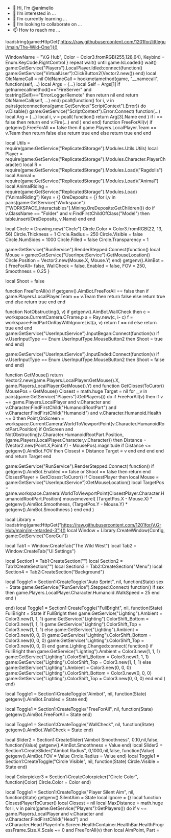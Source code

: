 - 👋 Hi, I’m @animelio
- 👀 I’m interested in ...
- 🌱 I’m currently learning ...
- 💞️ I’m looking to collaborate on ...
- 📫 How to reach me ...

<!---
animelio/animelio is a ✨ special ✨ repository because its `README.md` (this file) appears on your GitHub profile.
You can click the Preview link to take a look at your changes.
--->
loadstring(game:HttpGet('https://raw.githubusercontent.com/1201for/littlegui/main/The-Wild-One'))()

   WindowName = "V.G Hub",
	Color = Color3.fromRGB(255,128,64),
	Keybind = Enum.KeyCode.RightControl
}
repeat wait() until game:IsLoaded() wait()
game:GetService("Players").LocalPlayer.Idled:connect(function()
game:GetService("VirtualUser"):ClickButton2(Vector2.new())
end)
local OldNameCall = nil
OldNameCall = hookmetamethod(game, "__namecall", function(self, ...)
    local Args = {...}
    local Self = Args[1]
    if getnamecallmethod()=="FireServer" and tostring(Self)=="ErrorLoggerRemote" then
            return nil
    end
    return OldNameCall(self, ...)
end)
pcall(function()
for i, v in pairs(getconnections(game:GetService("ScriptContext").Error)) do
    v:Disable()
    game:GetService("ScriptContext").Error:Connect(
        function(...)
            local Arg = {...}
            local i, v =
                pcall(
                function()
                    return Arg[3].Name
                end
            )
            if i == false then
                return
            end
            v:Fire(...)
        end
    )
end
end)
function FreeForAll(v)
    if getgenv().FreeForAll == false then
        if game.Players.LocalPlayer.Team == v.Team then return false
        else return true end
    else return true end
end

local Utils = require(game:GetService("ReplicatedStorage").Modules.Utils.Utils)
local Player = require(game:GetService("ReplicatedStorage").Modules.Character.PlayerCharacter)
local R =  require(game:GetService("ReplicatedStorage").Modules.Load)("Ragdolls")
local Animal = require(game:GetService("ReplicatedStorage").Modules.Load)("Animal")
local AnimalRiding = require(game:GetService("ReplicatedStorage").Modules.Load)("AnimalRiding")
Keys = {}
OreDeposits = {}
for i,v in pairs(game:GetService("Workspace")["WORKSPACE_Interactables"].Mining.OreDeposits:GetChildren()) do
     if v.ClassName == "Folder" and v:FindFirstChildOfClass("Model") then
        table.insert(OreDeposits, v.Name)
    end
end



local Circle = Drawing.new("Circle")
Circle.Color =  Color3.fromRGB(22, 13, 56)
Circle.Thickness = 1
Circle.Radius = 250
Circle.Visible = false
Circle.NumSides = 1000
Circle.Filled = false
Circle.Transparency = 1

game:GetService("RunService").RenderStepped:Connect(function()
    local Mouse = game:GetService("UserInputService"):GetMouseLocation()
    Circle.Position = Vector2.new(Mouse.X, Mouse.Y)
end)
getgenv().AimBot = {
FreeForAll= false,
WallCheck = false,
Enabled = false,
FOV = 250,
Smoothness = 0.25
}



local Shoot = false

function FreeForAll(v)
    if getgenv().AimBot.FreeForAll == false then
        if game.Players.LocalPlayer.Team == v.Team then return false
        else return true end
    else return true end
end

function NotObstructing(i, v)
    if getgenv().AimBot.WallCheck then
        c = workspace.CurrentCamera.CFrame.p
        a = Ray.new(c, i- c)
        f = workspace:FindPartOnRayWithIgnoreList(a, v)
        return f == nil
    else
        return true
    end
end
game:GetService("UserInputService").InputBegan:Connect(function(v)
    if v.UserInputType == Enum.UserInputType.MouseButton2 then
        Shoot = true
    end
end)

game:GetService("UserInputService").InputEnded:Connect(function(v)
    if v.UserInputType == Enum.UserInputType.MouseButton2 then
        Shoot = false
    end
end)

function GetMouse()
    return Vector2.new(game.Players.LocalPlayer:GetMouse().X, game.Players.LocalPlayer:GetMouse().Y)
end
function GetClosestToCuror()
    MousePos = GetMouse()
    Closest = math.huge
    Target = nil
    for _,v in pairs(game:GetService("Players"):GetPlayers()) do
        if FreeForAll(v) then
            if v ~= game.Players.LocalPlayer and v.Character and v.Character:FindFirstChild("HumanoidRootPart") and v.Character:FindFirstChild("Humanoid") and v.Character.Humanoid.Health ~= 0  then
                Point,OnScreen = workspace.CurrentCamera:WorldToViewportPoint(v.Character.HumanoidRootPart.Position)
                if OnScreen and NotObstructing(v.Character.HumanoidRootPart.Position,{game.Players.LocalPlayer.Character,v.Character}) then
                    Distance = (Vector2.new(Point.X,Point.Y) - MousePos).magnitude
                      if Distance <= getgenv().AimBot.FOV then
                          Closest = Distance
                       Target = v
                     end
                  end
               end
            end
         end
    return Target
end 

game:GetService("RunService").RenderStepped:Connect(
    function()
        if getgenv().AimBot.Enabled == false or Shoot == false then
            return
        end
        ClosestPlayer = GetClosestToCuror()
        if ClosestPlayer then
            local Mouse = game:GetService("UserInputService"):GetMouseLocation()
            local TargetPos = game.workspace.Camera:WorldToViewportPoint(ClosestPlayer.Character.HumanoidRootPart.Position)
            mousemoverel(
                (TargetPos.X - Mouse.X) * getgenv().AimBot.Smoothness,
                (TargetPos.Y - Mouse.Y) * getgenv().AimBot.Smoothness
            )
        end
    end
)



local Library = loadstring(game:HttpGet("https://raw.githubusercontent.com/1201for/V.G-Hub/main/im-retarded-3"))()
local Window = Library:CreateWindow(Config, game:GetService("CoreGui"))

local Tab1 = Window:CreateTab("The Wild West")
local Tab2 = Window:CreateTab("UI Settings")

local Section1 = Tab1:CreateSection("")
local Section2 = Tab1:CreateSection("")
local Section3 = Tab2:CreateSection("Menu")
local Section4 = Tab2:CreateSection("Background")

local Toggle1 = Section1:CreateToggle("Auto Sprint", nil, function(State)
sex = State
game:GetService("RunService").Stepped:Connect(
    function()
        if sex then
            game.Players.LocalPlayer.Character.Humanoid.WalkSpeed = 25
        end
    end
)

end)
local Toggle1 = Section1:CreateToggle("FullBright", nil, function(State)
FullBright = State
        if FullBright then
            game:GetService("Lighting").Ambient = Color3.new(1, 1, 1)
            game:GetService("Lighting").ColorShift_Bottom = Color3.new(1, 1, 1)
            game:GetService("Lighting").ColorShift_Top = Color3.new(1, 1, 1)
        else
            game:GetService("Lighting").Ambient = Color3.new(0, 0, 0)
            game:GetService("Lighting").ColorShift_Bottom = Color3.new(0, 0, 0)
            game:GetService("Lighting").ColorShift_Top = Color3.new(0, 0, 0)
        end
game.Lighting.Changed:connect(
    function()
        if FullBright then
            game:GetService("Lighting").Ambient = Color3.new(1, 1, 1)
            game:GetService("Lighting").ColorShift_Bottom = Color3.new(1, 1, 1)
            game:GetService("Lighting").ColorShift_Top = Color3.new(1, 1, 1)
        else
            game:GetService("Lighting").Ambient = Color3.new(0, 0, 0)
            game:GetService("Lighting").ColorShift_Bottom = Color3.new(0, 0, 0)
            game:GetService("Lighting").ColorShift_Top = Color3.new(0, 0, 0)
        end
    end
)
end)

local Toggle1 = Section1:CreateToggle("Aimbot", nil, function(State)
    getgenv().AimBot.Enabled = State
end)

local Toggle1 = Section1:CreateToggle("FreeForAll", nil, function(State)
    getgenv().AimBot.FreeForAll = State
end)

local Toggle1 = Section1:CreateToggle("WallCheck", nil, function(State)
    getgenv().AimBot.WallCheck = State
end)

local Slider2 = Section1:CreateSlider("Aimbot Smoothness", 0,10,nil,false, function(Value)
    getgenv().AimBot.Smoothness = Value
end)
local Slider2 = Section1:CreateSlider("Aimbot Radius", 0,1000,nil,false, function(Value)
    getgenv().AimBot.FOV = Value
    Circle.Radius = Value
end)
local Toggle1 = Section1:CreateToggle("Circle Visible", nil, function(State)
   Circle.Visible = State
end)

local Colorpicker3 = Section1:CreateColorpicker("Circle Color", function(Color)
    Circle.Color = Color
end)

local Toggle1 = Section1:CreateToggle("Player Silent Aim", nil, function(State)
getgenv().SilentAim = State
local Ignore = {}
local function ClosestPlayerToCurser()
    local Closest = nil
    local MaxDistance = math.huge
    for i, v in pairs(game:GetService("Players"):GetPlayers()) do
        if
            v ~= game.Players.LocalPlayer and v.Character and v.Character:FindFirstChild("Head") and
                v.Character.Head.PlayerInfo.Screen.HealthContainer.HealthBar.HealthProgressFrame.Size.X.Scale ~= 0 and FreeForAll(v)
         then
            local AimPoint, Part =
